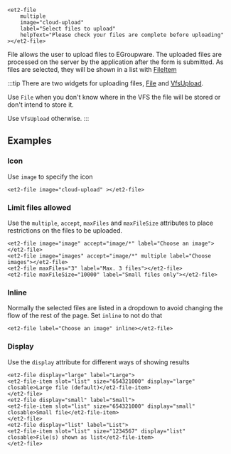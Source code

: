 ```html:preview

<et2-file 
    multiple
    image="cloud-upload" 
    label="Select files to upload" 
    helpText="Please check your files are complete before uploading"
></et2-file>
```

File allows the user to upload files to EGroupware. The uploaded files are processed on the server by the application
after the form is
submitted. As files are selected, they will be shown in a list with [FileItem](../et2-file-item)

:::tip
There are two widgets for uploading files, [File](../et2-file) and [VfsUpload](../et2-vfs-upload).

Use `File` when you don't know where in the VFS the file will be stored or don't intend to store it.

Use `VfsUpload` otherwise.
:::

## Examples

### Icon

Use `image` to specify the icon

```html:preview
<et2-file image="cloud-upload" ></et2-file>
```

### Limit files allowed

Use the `multiple`, `accept`, `maxFiles` and `maxFileSize` attributes to place restrictions on the files to be uploaded.

```html:preview
<et2-file image="image" accept="image/*" label="Choose an image"></et2-file>
<et2-file image="images" accept="image/*" multiple label="Choose images"></et2-file>
<et2-file maxFiles="3" label="Max. 3 files"></et2-file>
<et2-file maxFileSize="10000" label="Small files only"></et2-file>
```

### Inline

Normally the selected files are listed in a dropdown to avoid changing the flow of the rest of the page. Set `inline` to
not do that

```html:preview
<et2-file label="Choose an image" inline></et2-file>
```

### Display

Use the `display` attribute for different ways of showing results
```html:preview
<et2-file display="large" label="Large">
<et2-file-item slot="list" size="654321000" display="large" closable>Large file (default)</et2-file-item>
</et2-file>
<et2-file display="small" label="Small">
<et2-file-item slot="list" size="654321000" display="small" closable>Small file</et2-file-item>
</et2-file>
<et2-file display="list" label="List">
<et2-file-item slot="list" size="1234567" display="list" closable>File(s) shown as list</et2-file-item>
</et2-file>
```
